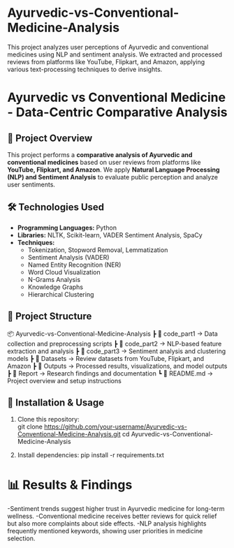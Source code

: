 # Ayurvedic-vs-Conventional-Medicine-Analysis
This project analyzes user perceptions of Ayurvedic and conventional medicines using NLP and sentiment analysis. We extracted and processed reviews from platforms like YouTube, Flipkart, and Amazon, applying various text-processing techniques to derive insights.

# Ayurvedic vs Conventional Medicine - Data-Centric Comparative Analysis  

## 📌 Project Overview  
This project performs a **comparative analysis of Ayurvedic and conventional medicines** based on user reviews from platforms like **YouTube, Flipkart, and Amazon**. We apply **Natural Language Processing (NLP) and Sentiment Analysis** to evaluate public perception and analyze user sentiments.  

## 🛠️ Technologies Used  
- **Programming Languages:** Python  
- **Libraries:** NLTK, Scikit-learn, VADER Sentiment Analysis, SpaCy  
- **Techniques:**  
  - Tokenization, Stopword Removal, Lemmatization  
  - Sentiment Analysis (VADER)  
  - Named Entity Recognition (NER)  
  - Word Cloud Visualization  
  - N-Grams Analysis  
  - Knowledge Graphs  
  - Hierarchical Clustering  

## 📂 Project Structure  
📦 Ayurvedic-vs-Conventional-Medicine-Analysis
┣ 📂 code_part1 → Data collection and preprocessing scripts
┣ 📂 code_part2 → NLP-based feature extraction and analysis
┣ 📂 code_part3 → Sentiment analysis and clustering models
┣ 📂 Datasets → Review datasets from YouTube, Flipkart, and Amazon
┣ 📂 Outputs → Processed results, visualizations, and model outputs
┣ 📂 Report → Research findings and documentation
┗ 📜 README.md → Project overview and setup instructions


## 🚀 Installation & Usage  
1. Clone this repository:  
   git clone https://github.com/your-username/Ayurvedic-vs-Conventional-Medicine-Analysis.git
   cd Ayurvedic-vs-Conventional-Medicine-Analysis

2. Install dependencies:
   pip install -r requirements.txt

# 📊 Results & Findings
-Sentiment trends suggest higher trust in Ayurvedic medicine for long-term wellness.
-Conventional medicine receives better reviews for quick relief but also more complaints about side effects.
-NLP analysis highlights frequently mentioned keywords, showing user priorities in medicine selection.
